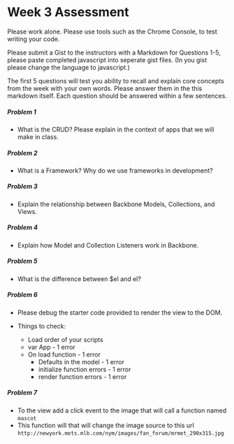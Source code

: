 # Week 3 Assessment

Please work alone. Please use tools such as the Chrome Console, to test writing your code.

Please submit a Gist to the instructors with a Markdown for Questions 1-5, please paste completed javascript into seperate gist files. (In you gist please change the language to javascript.)  

The first 5 questions will test you ability to recall and explain core concepts from the week with your own words. Please answer them in the this markdown itself. Each question should be answered within a few sentences.    

##### Problem 1

- What is the CRUD?  Please explain in the context of apps that we will make in class.

<!-- Answer here -->

##### Problem 2

- What is a Framework?  Why do we use frameworks in development?

<!-- Answer here -->

##### Problem 3

- Explain the relationship between Backbone Models, Collections, and Views.  

<!-- Answer here -->

##### Problem 4

- Explain how Model and Collection Listeners work in Backbone.  

<!-- Answer here -->

##### Problem 5

- What is the difference between $el and el?

<!-- Answer here -->

##### Problem 6

- Please debug the starter code provided to render the view to the DOM. 


- Things to check:
	- Load order of your scripts 
  - var App - 1 error
  - On load function - 1 error 
	- Defaults in the model - 1 error
	- initialize function errors - 1 error
	- render function errors - 1 error

##### Problem 7 

 - To the view add a click event to the image that will call a function named `mascot` 
 - This function will that will change the image source to this url `http://newyork.mets.mlb.com/nym/images/fan_forum/mrmet_290x315.jpg`  











